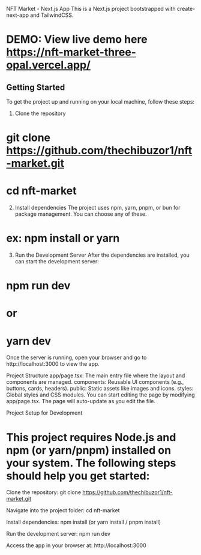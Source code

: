 NFT Market - Next.js App
This is a Next.js project bootstrapped with create-next-app and TailwindCSS.  


# DEMO: View live demo here  https://nft-market-three-opal.vercel.app/


## Getting Started
To get the project up and running on your local machine, follow these steps:

1. Clone the repository

# git clone https://github.com/thechibuzor1/nft-market.git
# cd nft-market

2. Install dependencies
The project uses npm, yarn, pnpm, or bun for package management. You can choose any of these.
# ex: npm install or yarn 
 
3. Run the Development Server
After the dependencies are installed, you can start the development server:

 
# npm run dev
# or
# yarn dev

Once the server is running, open your browser and go to http://localhost:3000 to view the app.

Project Structure
app/page.tsx: The main entry file where the layout and components are managed.
components: Reusable UI components (e.g., buttons, cards, headers).
public: Static assets like images and icons.
styles: Global styles and CSS modules.
You can start editing the page by modifying app/page.tsx. The page will auto-update as you edit the file.

  
Project Setup for Development
# This project requires Node.js and npm (or yarn/pnpm) installed on your system. The following steps should help you get started:

Clone the repository:
git clone https://github.com/thechibuzor1/nft-market.git 

Navigate into the project folder:
cd nft-market

Install dependencies:
npm install (or yarn install / pnpm install)

Run the development server:
npm run dev

Access the app in your browser at:
http://localhost:3000

